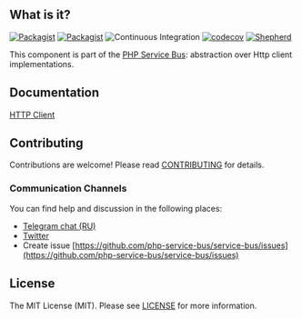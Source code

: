 ## What is it?

[![Packagist](https://img.shields.io/packagist/v/php-service-bus/http-client.svg)](https://packagist.org/packages/php-service-bus/http-client)
[![Packagist](https://img.shields.io/packagist/dt/php-service-bus/http-client.svg)](https://packagist.org/packages/php-service-bus/http-client)
![Continuous Integration](https://github.com/php-service-bus/http-client/workflows/Continuous%20Integration/badge.svg)
[![codecov](https://codecov.io/gh/php-service-bus/http-client/branch/v5.0/graph/badge.svg?token=0bKwdiuo0S)](https://codecov.io/gh/php-service-bus/http-client)
[![Shepherd](https://shepherd.dev/github/php-service-bus/http-client/coverage.svg)](https://shepherd.dev/github/php-service-bus/http-client)

This component is part of the [PHP Service Bus](https://github.com/php-service-bus/service-bus): abstraction over Http client implementations.

## Documentation
[HTTP Client](https://github.com/php-service-bus/service-bus/blob/v5.0/.documentation/http_client.md)

## Contributing
Contributions are welcome! Please read [CONTRIBUTING](.github/CONTRIBUTING.md) for details.

### Communication Channels
You can find help and discussion in the following places:
* [Telegram chat (RU)](https://t.me/php_service_bus)
* [Twitter](https://twitter.com/PhpBus)
* Create issue [https://github.com/php-service-bus/service-bus/issues](https://github.com/php-service-bus/service-bus/issues)

## License

The MIT License (MIT). Please see [LICENSE](LICENSE.md) for more information.
